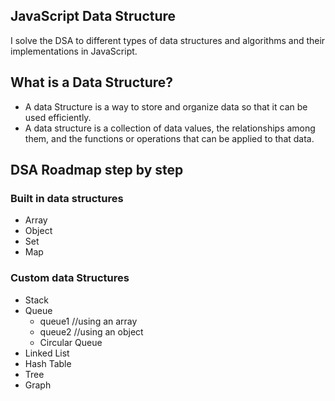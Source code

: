 ## JavaScript Data Structure
I solve the DSA to different types of data structures and algorithms and their implementations in JavaScript.

## What is a Data Structure?
- A data Structure is a way to store and organize data so that it can be used efficiently.
- A data structure is a collection of data values, the relationships among them, and the functions or operations that can be applied to that data.

## DSA Roadmap step by step
### Built in data structures 
- Array
- Object
- Set
- Map
### Custom data Structures 
- Stack
- Queue
    - queue1 //using an array
    - queue2 //using an object
    - Circular Queue
- Linked List
- Hash Table
- Tree
- Graph
